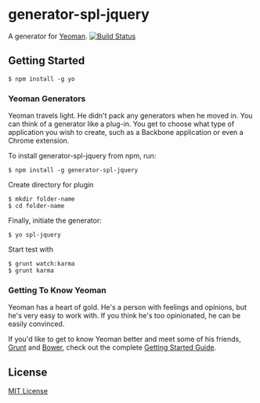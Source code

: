 # generator-spl-jquery 

A generator for [Yeoman](http://yeoman.io). [![Build Status](https://travis-ci.org/jalet/generator-spl-jquery.png?branch=master)](https://travis-ci.org/jalet/generator-spl-jquery)

## Getting Started

```
$ npm install -g yo
```

### Yeoman Generators

Yeoman travels light. He didn't pack any generators when he moved in. You can think of a generator like a plug-in. You get to choose what type of application you wish to create, such as a Backbone application or even a Chrome extension.

To install generator-spl-jquery from npm, run:

```
$ npm install -g generator-spl-jquery
```
Create directory for plugin

```
$ mkdir folder-name
$ cd folder-name
```

Finally, initiate the generator:

```
$ yo spl-jquery
```

Start test with
```
$ grunt watch:karma
$ grunt karma
```

### Getting To Know Yeoman

Yeoman has a heart of gold. He's a person with feelings and opinions, but he's very easy to work with. If you think he's too opinionated, he can be easily convinced.

If you'd like to get to know Yeoman better and meet some of his friends, [Grunt](http://gruntjs.com) and [Bower](http://bower.io), check out the complete [Getting Started Guide](https://github.com/yeoman/yeoman/wiki/Getting-Started).


## License

[MIT License](http://en.wikipedia.org/wiki/MIT_License)

